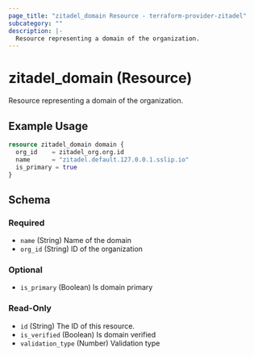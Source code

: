 ```yaml
---
page_title: "zitadel_domain Resource - terraform-provider-zitadel"
subcategory: ""
description: |-
  Resource representing a domain of the organization.
---
```


# zitadel_domain (Resource)

Resource representing a domain of the organization.

## Example Usage

```terraform
resource zitadel_domain domain {
  org_id    = zitadel_org.org.id
  name      = "zitadel.default.127.0.0.1.sslip.io"
  is_primary = true
}
```

<!-- schema generated by tfplugindocs -->
## Schema

### Required

- `name` (String) Name of the domain
- `org_id` (String) ID of the organization

### Optional

- `is_primary` (Boolean) Is domain primary

### Read-Only

- `id` (String) The ID of this resource.
- `is_verified` (Boolean) Is domain verified
- `validation_type` (Number) Validation type